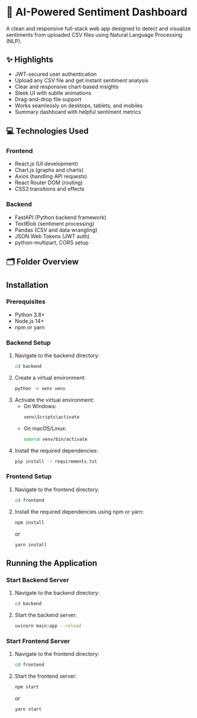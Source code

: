 # 🧠 AI-Powered Sentiment Dashboard

A clean and responsive full-stack web app designed to detect and visualize sentiments from uploaded CSV files using Natural Language Processing (NLP).

## ✨ Highlights

- JWT-secured user authentication
- Upload any CSV file and get instant sentiment analysis
- Clear and responsive chart-based insights
- Sleek UI with subtle animations
- Drag-and-drop file support
- Works seamlessly on desktops, tablets, and mobiles
- Summary dashboard with helpful sentiment metrics

## 💻 Technologies Used

### Frontend
- React.js (UI development)
- Chart.js (graphs and charts)
- Axios (handling API requests)
- React Router DOM (routing)
- CSS3 transitions and effects

### Backend
- FastAPI (Python backend framework)
- TextBlob (sentiment processing)
- Pandas (CSV and data wrangling)
- JSON Web Tokens (JWT auth)
- python-multipart, CORS setup

## 🗂️ Folder Overview

## Installation

### Prerequisites
- Python 3.8+
- Node.js 14+
- npm or yarn

### Backend Setup

1. Navigate to the backend directory:
    ```sh
    cd backend
    ```
2. Create a virtual environment:
    ```sh
    python -m venv venv
    ```
3. Activate the virtual environment:
    - On Windows:
      ```sh
      venv\Scripts\activate
      ```
    - On macOS/Linux:
      ```sh
      source venv/bin/activate
      ```
4. Install the required dependencies:
    ```sh
    pip install -r requirements.txt
    ```

### Frontend Setup

1. Navigate to the frontend directory:
    ```sh
    cd frontend
    ```
2. Install the required dependencies using npm or yarn:
    ```sh
    npm install
    ```
    or
    ```sh
    yarn install
    ```

## Running the Application

### Start Backend Server
1. Navigate to the backend directory:
    ```sh
    cd backend
    ```
2. Start the backend server:
    ```sh
    uvicorn main:app --reload
    ```

### Start Frontend Server
1. Navigate to the frontend directory:
    ```sh
    cd frontend
    ```
2. Start the frontend server:
    ```sh
    npm start
    ```
    or
    ```sh
    yarn start
    ```
